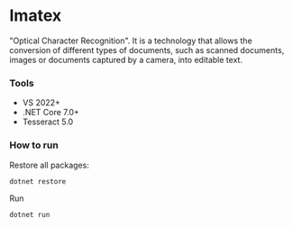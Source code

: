 # Imatex

"Optical Character Recognition". It is a technology that allows the conversion of different types of documents, such as scanned documents, images or documents captured by a camera, into editable text.

<h3>Tools</h3>
<ul>
    <li>VS 2022+</li>
    <li>.NET Core 7.0+</li>
    <li>Tesseract 5.0</li>
</ul>

<h3>How to run</h3>
<p>Restore all packages:</p>

```
dotnet restore
```

<p>Run</p>

```
dotnet run
```
